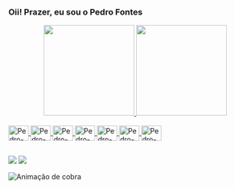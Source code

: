 ### Oii! Prazer, eu sou o Pedro Fontes

<!-- Imagens de stats -->
 <div align="center">
  <a href="https://github.com/Phl14Fontes">
  <img height="180em" src="https://github-readme-stats.vercel.app/api?username=Phl14Fontes&show_icons=true&theme=radical&include_all_commits=true&count_private=true"/>
  <img height="180em" src="https://github-readme-stats.vercel.app/api/top-langs/?username=Phl14Fontes&layout=compact&langs_count=7&theme=dark"/>
</div>

<!-- Icons das linguagens div abaixo -->
  <div style="display: inline_block"><br>
  <img align="center" alt="Pedro-Js" height="30" width="40" src="https://cdn.jsdelivr.net/gh/devicons/devicon/icons/javascript/javascript-original.svg">
  <img align="center" alt="Pedro-HTML" height="30" width="40" src="https://cdn.jsdelivr.net/gh/devicons/devicon/icons/html5/html5-original.svg">
  <img align="center" alt="Pedro-CSS" height="30" width="40" src="https://cdn.jsdelivr.net/gh/devicons/devicon/icons/css3/css3-original.svg">
  <img align="center" alt="Pedro-Git" height="30" width="40" src="https://cdn.jsdelivr.net/gh/devicons/devicon/icons/git/git-original.svg">
  <img align="center" alt="Pedro-NodeJs" height="30" width="40" src="https://cdn.jsdelivr.net/gh/devicons/devicon/icons/nodejs/nodejs-original.svg">
  <img align="center" alt="Pedro-Kotlin" height="30" width="40" src="https://cdn.jsdelivr.net/gh/devicons/devicon/icons/kotlin/kotlin-original.svg">
  <img align="center" alt="Pedro-Arduino" height="30" width="40" src="https://cdn.jsdelivr.net/gh/devicons/devicon/icons/arduino/arduino-original.svg">
    
</div>
  
  ##
  
<div>
<a href = "mailto:pedrohfontes03@gmail.com"><img src="https://img.shields.io/badge/Gmail-D14836?style=for-the-badge&logo=gmail&logoColor=white" destino ="_blank"></a>
<a href="https://www.linkedin.com/in/pedro-henrique-l-fontes-2ab23b205" target="_blank"><img src="https://img.shields.io/badge/LinkedIn-0077B5?style=for-the-badge&logo=linkedin&logoColor=white" target="_blank"></a>

 ![ Animação de cobra ](https://github.com/Phl14Fontes/Phl14Fontes/blob/output/github-contribution-grid-snake.svg)  
</div>
